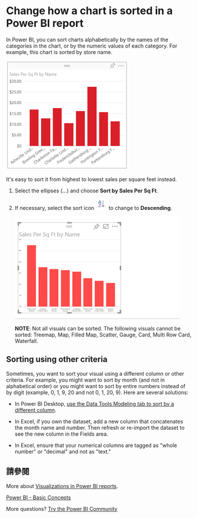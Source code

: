 <properties
   pageTitle="Change how a chart is sorted in a Power BI report"
   description="Change how a chart is sorted in a Power BI report"
   services="powerbi"
   documentationCenter=""
   authors="mihart"
   manager="mblythe"
   backup=""
   editor=""
   tags=""
   qualityFocus="no"
   qualityDate=""/>

<tags
   ms.service="powerbi"
   ms.devlang="NA"
   ms.topic="article"
   ms.tgt_pltfrm="NA"
   ms.workload="powerbi"
   ms.date="10/05/2016"
   ms.author="mihart"/>

# Change how a chart is sorted in a Power BI report

In Power BI, you can sort charts alphabetically by the names of the categories in the chart, or by the numeric values of each category. For example, this chart is sorted by store name.

![](media/powerbi-service-change-how-a-chart-is-sorted/PBI_ChartSortCategory.png)

It's easy to sort it from highest to lowest sales per square feet instead.

1.  Select the ellipses (...) and choose <bpt id="p1">**</bpt>Sort by Sales Per Sq Ft<ept id="p1">**</ept>.

2.  If necessary, select the sort icon <ph id="ph1">![](media/powerbi-service-change-how-a-chart-is-sorted/sortIcon.png)</ph> to change to <bpt id="p1">**</bpt>Descending<ept id="p1">**</ept>.

    ![](media/powerbi-service-change-how-a-chart-is-sorted/sortby.gif)

    <bpt id="p1">**</bpt>NOTE<ept id="p1">**</ept>: Not all visuals can be sorted.  The following visuals cannot be sorted: Treemap, Map, Filled Map, Scatter, Gauge, Card, Multi Row Card, Waterfall.

##  Sorting using other criteria

Sometimes, you want to sort your visual using a different column or other criteria.  For example, you might want to sort by month (and not in alphabetical order) or you might want to sort by entire numbers instead of by digit (example, 0, 1, 9, 20 and not 0, 1, 20, 9).  Here are several solutions:

-   In Power BI Desktop, <bpt id="p1">[</bpt>use the Data Tools Modeling tab to sort by a different column<ept id="p1">](powerbi-desktop-sort-by-column.md)</ept>.

-   In Excel, if you own the dataset, add a new column that concatenates the month name and number. Then refresh or re-import the dataset to see the new column in the Fields area.

-   In Excel, ensure that your numerical columns are tagged as "whole number" or "decimal" and not as "text."

## 請參閱

More about <bpt id="p1">[</bpt>Visualizations in Power BI reports<ept id="p1">](powerbi-service-visualizations-for-reports.md)</ept>.

[Power BI - Basic Concepts](powerbi-service-basic-concepts.md)

More questions? [Try the Power BI Community](http://community.powerbi.com/)
